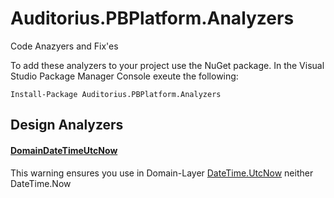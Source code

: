 # Auditorius.PBPlatform.Analyzers

Code Anazyers and Fix'es

To add these analyzers to your project use the NuGet package. In the Visual Studio Package Manager Console exeute the following:

`Install-Package Auditorius.PBPlatform.Analyzers`
  
## Design Analyzers ##
#### [DomainDateTimeUtcNow](https://github.com/SvyatSlav/Auditorius.PBPlatform.Analyzers/blob/master/Auditorius.PBPlatform.Analyzers/Auditorius.PBPlatform.Analyzers/Rules/DomainDateTimeUtcNowAnalyzer.cs) ####
This warning ensures you use in Domain-Layer [DateTime.UtcNow](https://msdn.microsoft.com/library/system.datetime.utcnow(v=vs.110).aspx) neither DateTime.Now
